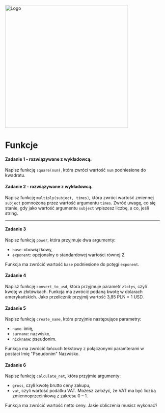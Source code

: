 <img alt="Logo" src="http://coderslab.pl/svg/logo-coderslab.svg" width="400">

# Funkcje

#### Zadanie 1 - rozwiązywane z wykładowcą.

Napisz funkcję `square(num)`, która zwróci wartość `num` podniesione do kwadratu.

#### Zadanie 2 - rozwiązywane z wykładowcą.

Napisz funkcję `multiply(subject, times)`, która zwróci wartość zmiennej `subject` pomnożoną przez wartość argumentu `times`. Zwróć uwagę, co się stanie, gdy jako wartość argumentu `subject` wpiszesz liczbę, a co, jeśli string.

-----------------------------------------------------------------------------

#### Zadanie 3

Napisz funkcję `power`, która przyjmuje dwa argumenty:

* `base`: obowiązkowy,
* `exponent`: opcjonalny o standardowej wartości równej 2.

Funkcja ma zwrócić wartość `base` podniesione do potęgi `exponent`.

#### Zadanie 4

Napisz funkcję `convert_to_usd`, która przyjmuje parametr `zlotys`, czyli kwotę w złotówkach. Funkcja ma zwrócić podaną kwotę w dolarach amerykańskich. Jako przelicznik przyjmij wartość 3,85 PLN = 1 USD. 

#### Zadanie 5

Napisz funkcję `create_name`, która przyjmie następujące parametry:

* `name`: imię,
* `surname`: nazwisko,
* `nickname`: pseudonim.

Funkcja ma zwrócić łańcuch tekstowy z połączonymi paramterami w postaci Imię "Pseudonim" Nazwisko.

#### Zadanie 6

Napisz funkcję `calculate_net`, która przyjmie argumenty:

* `gross`, czyli kwotę brutto ceny zakupu,
* `vat`, czyli wartość podatku VAT. Możesz założyć, że VAT ma być liczbą zmiennoprzecinkową z zakresu 0 &ndash; 1.

 Funkcja ma zwrócić wartość netto ceny. Jakie obliczenia musisz wykonać?
